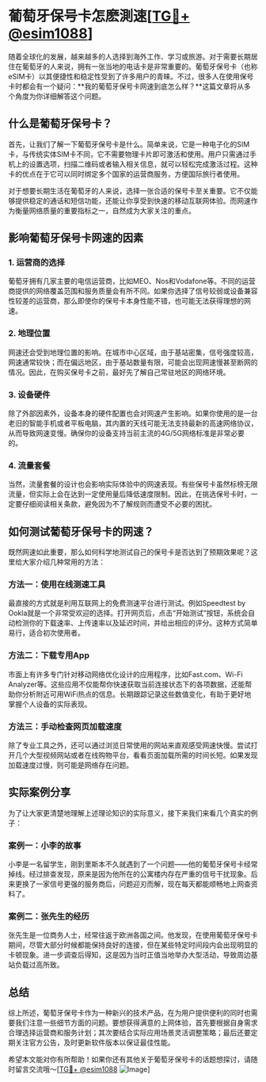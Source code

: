 # 葡萄牙保号卡怎麽測速[[TG💪+ @esim1088](https://t.me/s/esim1088)]

随着全球化的发展，越来越多的人选择到海外工作、学习或旅游。对于需要长期居住在葡萄牙的人来说，拥有一张当地的电话卡是非常重要的。葡萄牙保号卡（也称eSIM卡）以其便捷性和稳定性受到了许多用户的青睐。不过，很多人在使用保号卡时都会有一个疑问：**我的葡萄牙保号卡网速到底怎么样？**这篇文章将从多个角度为你详细解答这个问题。

## 什么是葡萄牙保号卡？

首先，让我们了解一下葡萄牙保号卡是什么。简单来说，它是一种电子化的SIM卡，与传统实体SIM卡不同，它不需要物理卡片即可激活和使用。用户只需通过手机上的设置选项，扫描二维码或者输入相关信息，就可以轻松完成激活过程。这种卡的优点在于它可以同时绑定多个国家的运营商服务，方便国际旅行者使用。

对于想要长期生活在葡萄牙的人来说，选择一张合适的保号卡至关重要。它不仅能够提供稳定的通话和短信功能，还能让你享受到快速的移动互联网体验。而网速作为衡量网络质量的重要指标之一，自然成为大家关注的重点。

## 影响葡萄牙保号卡网速的因素

### 1. **运营商的选择**
葡萄牙拥有几家主要的电信运营商，比如MEO、Nos和Vodafone等。不同的运营商提供的网络覆盖范围和服务质量会有所不同。如果你选择了信号较弱或设备兼容性较差的运营商，那么即使你的保号卡本身性能不错，也可能无法获得理想的网速。

### 2. **地理位置**
网速还会受到地理位置的影响。在城市中心区域，由于基站密集，信号强度较高，网速通常较快；而在偏远地区，由于基站数量有限，可能会出现网速慢甚至断网的情况。因此，在购买保号卡之前，最好先了解自己常驻地区的网络环境。

### 3. **设备硬件**
除了外部因素外，设备本身的硬件配置也会对网速产生影响。如果你使用的是一台老旧的智能手机或者平板电脑，其内置的天线可能无法支持最新的高速网络协议，从而导致网速变慢。确保你的设备支持当前主流的4G/5G网络标准是非常必要的。

### 4. **流量套餐**
当然，流量套餐的设计也会影响实际体验中的网速表现。有些保号卡虽然标榜无限流量，但实际上会在达到一定使用量后降低速度限制。因此，在挑选保号卡时，一定要仔细阅读相关条款，避免因为不了解规则而遭受不必要的困扰。

## 如何测试葡萄牙保号卡的网速？

既然网速如此重要，那么如何科学地测试自己的保号卡是否达到了预期效果呢？这里给大家介绍几种常用的方法：

### 方法一：使用在线测速工具
最直接的方式就是利用互联网上的免费测速平台进行测试。例如Speedtest by Ookla就是一个非常受欢迎的选择。打开网页后，点击“开始测试”按钮，系统会自动检测你的下载速率、上传速率以及延迟时间，并给出相应的评分。这种方式简单易行，适合初次使用者。

### 方法二：下载专用App
市面上有许多专门针对移动网络优化设计的应用程序，比如Fast.com、Wi-Fi Analyzer等。这些应用不仅能帮你快速获取当前连接状态下的各项数据，还能帮助你分析附近可用WiFi热点的信息。长期跟踪记录这些数值变化，有助于更好地掌握个人设备的实际表现。

### 方法三：手动检查网页加载速度
除了专业工具之外，还可以通过浏览日常使用的网站来直观感受网速快慢。尝试打开几个大型视频网站或者在线购物平台，看看页面加载所需的时间长短。如果发现加载速度过慢，则可能是网络存在问题。

## 实际案例分享

为了让大家更清楚地理解上述理论知识的实际意义，接下来我们来看几个真实的例子：

### 案例一：小李的故事
小李是一名留学生，刚到里斯本不久就遇到了一个问题——他的葡萄牙保号卡经常掉线。经过排查发现，原来是因为他所在的公寓楼内存在严重的信号干扰现象。后来更换了一家信号更强的服务商后，问题迎刃而解，现在每天都能顺畅地上网查资料了。

### 案例二：张先生的经历
张先生是一位商务人士，经常往返于欧洲各国之间。他发现，在使用葡萄牙保号卡期间，尽管大部分时候都能保持良好的连接，但在某些特定时间段内会出现明显的卡顿现象。进一步调查后得知，这是因为当时正值当地举办大型活动，导致周边基站负载过高所致。

## 总结

综上所述，葡萄牙保号卡作为一种新兴的技术产品，在为用户提供便利的同时也需要我们注意一些细节方面的问题。要想获得满意的上网体验，首先要根据自身需求合理选择运营商和服务计划；其次要结合实际应用场景灵活调整策略；最后还要定期关注官方公告，及时更新软件版本以保证最佳性能。

希望本文能对你有所帮助！如果你还有其他关于葡萄牙保号卡的话题想探讨，请随时留言交流哦～[[TG💪+ @esim1088](https://t.me/s/esim1088) ![Image](https://i.postimg.cc/4NQfJmqS/Snipaste-2025-05-13-00-14-12.png)]